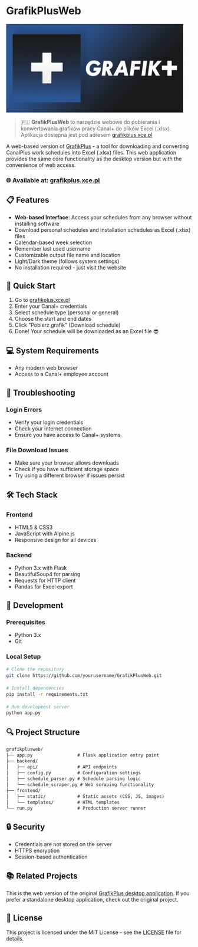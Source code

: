 # GrafikPlusWeb 
<a href="https://www.grafikplus.xce.pl/"><img alt="GrafikPlusWeb Banner" src="\docs\images\GrafikPlus_banner.png" width="480"/></a>

> 🇵🇱 **GrafikPlusWeb** to narzędzie webowe do pobierania i konwertowania grafików pracy Canal+ do plików Excel (.xlsx). Aplikacja dostępna jest pod adresem [grafikplus.xce.pl](https://grafikplus.xce.pl)

A web-based version of [GrafikPlus](https://github.com/Szafranee/GrafikPlus) - a tool for downloading and converting CanalPlus work schedules into Excel (.xlsx) files. This web application provides the same core functionality as the desktop version but with the convenience of web access.

### 🌐 Available at: [grafikplus.xce.pl](https://grafikplus.xce.pl)

## 📋 Features

- **Web-based Interface**: Access your schedules from any browser without installing software
- Download personal schedules and installation schedules as Excel (.xlsx) files
- Calendar-based week selection
- Remember last used username
- Customizable output file name and location
- Light/Dark theme (follows system settings)
- No installation required - just visit the website

## 🚀 Quick Start

1. Go to [grafikplus.xce.pl](https://grafikplus.xce.pl)
2. Enter your Canal+ credentials
3. Select schedule type (personal or general)
4. Choose the start and end dates
5. Click "Pobierz grafik" (Download schedule)
6. Done! Your schedule will be downloaded as an Excel file 😎

## 💻 System Requirements

- Any modern web browser
- Access to a Canal+ employee account

## 🔧 Troubleshooting

### Login Errors
- Verify your login credentials
- Check your internet connection
- Ensure you have access to Canal+ systems

### File Download Issues
- Make sure your browser allows downloads
- Check if you have sufficient storage space
- Try using a different browser if issues persist

## 🛠️ Tech Stack

### Frontend
- HTML5 & CSS3
- JavaScript with Alpine.js
- Responsive design for all devices

### Backend
- Python 3.x with Flask
- BeautifulSoup4 for parsing
- Requests for HTTP client
- Pandas for Excel export

## 🧪 Development

### Prerequisites
- Python 3.x
- Git

### Local Setup
```bash
# Clone the repository
git clone https://github.com/yourusername/GrafikPlusWeb.git

# Install dependencies
pip install -r requirements.txt

# Run development server
python app.py
```

## 🔍 Project Structure
```
grafikplusweb/
├── app.py                 # Flask application entry point
├── backend/
│   ├── api/               # API endpoints
│   ├── config.py          # Configuration settings
│   ├── schedule_parser.py # Schedule parsing logic
│   └── schedule_scraper.py # Web scraping functionality
├── frontend/
│   ├── static/            # Static assets (CSS, JS, images)
│   └── templates/         # HTML templates
└── run.py                 # Production server runner
```

## 🔒 Security

- Credentials are not stored on the server
- HTTPS encryption
- Session-based authentication

## 📚 Related Projects

This is the web version of the original [GrafikPlus desktop application](https://github.com/Szafranee/GrafikPlus). If you prefer a standalone desktop application, check out the original project.

## 📄 License

This project is licensed under the MIT License - see the [LICENSE](LICENSE) file for details.

